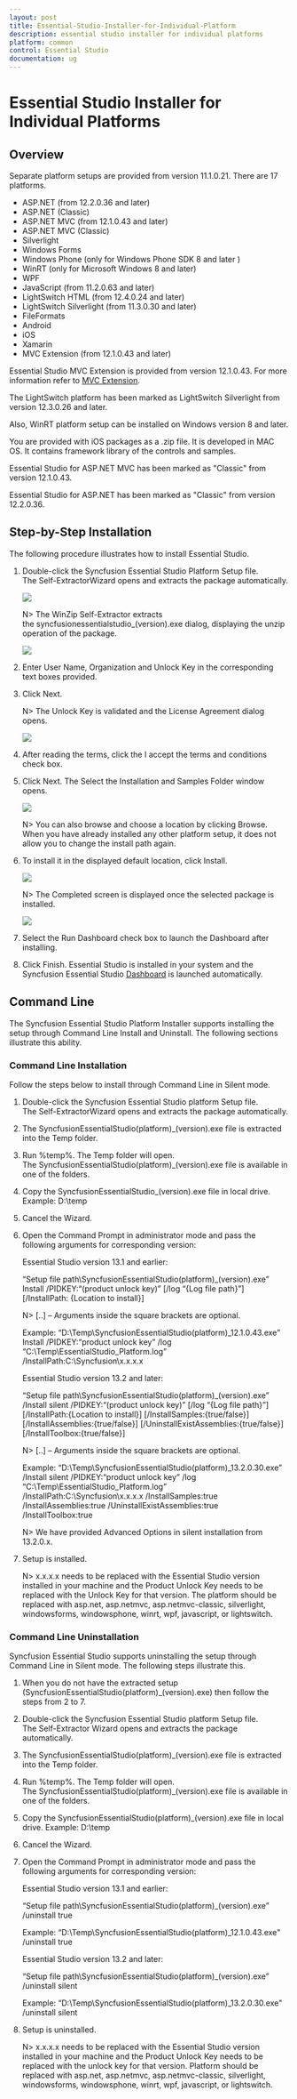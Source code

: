 ```yaml
---
layout: post
title: Essential-Studio-Installer-for-Individual-Platform
description: essential studio installer for individual platforms
platform: common
control: Essential Studio
documentation: ug
---
```


# Essential Studio Installer for Individual Platforms

## Overview

Separate platform setups are provided from version 11.1.0.21. There are 17 platforms.

* ASP.NET (from 12.2.0.36 and later)
* ASP.NET (Classic)
* ASP.NET MVC (from 12.1.0.43 and later)
* ASP.NET MVC (Classic) 
* Silverlight
* Windows Forms
* Windows Phone (only for Windows Phone SDK 8 and later )
* WinRT (only for Microsoft Windows 8 and later)
* WPF
* JavaScript (from 11.2.0.63 and later)
* LightSwitch HTML (from 12.4.0.24 and later)
* LightSwitch Silverlight (from 11.3.0.30 and later)
* FileFormats
* Android
* iOS
* Xamarin
* MVC Extension (from 12.1.0.43 and later)

Essential Studio MVC Extension is provided from version 12.1.0.43. For more information refer to [MVC Extension](http://www.syncfusion.com/kb/2350).

The LightSwitch platform has been marked as LightSwitch Silverlight from version 12.3.0.26 and later.

Also, WinRT platform setup can be installed on Windows version 8 and later.

You are provided with iOS packages as a .zip file. It is developed in MAC OS. It contains framework library of the controls and samples.

Essential Studio for ASP.NET MVC has been marked as "Classic" from version 12.1.0.43.

Essential Studio for ASP.NET has been marked as "Classic" from version 12.2.0.36.

## Step-by-Step Installation

The following procedure illustrates how to install Essential Studio. 

1. Double-click the Syncfusion Essential Studio Platform Setup file. The Self-ExtractorWizard opens and extracts the package automatically.

   ![](Step-by-Step-Installation_images/Step-by-Step-Installation_img1.png)


    N> The WinZip Self-Extractor extracts the syncfusionessentialstudio_(version).exe dialog, displaying the unzip operation of the package.

   ![](Step-by-Step-Installation_images/Step-by-Step-Installation_img3.png)


2. Enter User Name, Organization and Unlock Key in the corresponding text boxes provided.

3. Click Next.

    N> The Unlock Key is validated and the License Agreement dialog opens.

   ![](Step-by-Step-Installation_images/Step-by-Step-Installation_img5.png)

4. After reading the terms, click the I accept the terms and conditions check box.

5. Click Next. The Select the Installation and Samples Folder window opens.

   ![](Step-by-Step-Installation_images/Step-by-Step-Installation_img6.png)
   
    N> You can also browse and choose a location by clicking Browse. When you have already installed any other platform setup, it does not allow you to change the install path again.

6. To install it in the displayed default location, click Install.

   ![](Step-by-Step-Installation_images/Step-by-Step-Installation_img8.png)


    N> The Completed screen is displayed once the selected package is installed.

   ![](Step-by-Step-Installation_images/Step-by-Step-Installation_img10.png)

7. Select the Run Dashboard check box to launch the Dashboard after installing.

8. Click Finish. Essential Studio is installed in your system and the Syncfusion Essential Studio [Dashboard](http://docs.syncfusion.com/common/essential-studio/utilities#dashboard ) is launched automatically.

## Command Line 

The Syncfusion Essential Studio Platform Installer supports installing the setup through Command Line Install and Uninstall. The following sections illustrate this ability. 

### Command Line Installation

Follow the steps below to install through Command Line in Silent mode.

1. Double-click the Syncfusion Essential Studio platform Setup file. The Self-ExtractorWizard opens and extracts the package automatically.
2. The SyncfusionEssentialStudio(platform)_(version).exe file is extracted into the Temp folder.
3. Run %temp%. The Temp folder will open. The SyncfusionEssentialStudio(platform)_(version).exe file is available in one of the folders.
4. Copy the SyncfusionEssentialStudio_(version).exe file in local drive. Example: D:\temp
5. Cancel the Wizard.
6. Open the Command Prompt in administrator mode and pass the following arguments for corresponding version:

   Essential Studio version 13.1 and earlier:

   “Setup file path\SyncfusionEssentialStudio(platform)_(version).exe” Install /PIDKEY:“(product unlock key)” [/log “{Log file path}”] [/InstallPath: {Location to install}] 

   N> [..] – Arguments inside the square brackets are optional.



   Example: “D:\Temp\SyncfusionEssentialStudio(platform)_12.1.0.43.exe” Install /PIDKEY:“product unlock key” /log “C:\Temp\EssentialStudio_Platform.log” /InstallPath:C:\Syncfusion\x.x.x.x 



   Essential Studio version 13.2 and later:



   “Setup file path\SyncfusionEssentialStudio(platform)_(version).exe” /Install silent /PIDKEY:“(product unlock key)” [/log “{Log file path}”] [/InstallPath:{Location to install}] [/InstallSamples:{true/false}] [/InstallAssemblies:{true/false}] [/UninstallExistAssemblies:{true/false}] [/InstallToolbox:{true/false}]


    N> [..] – Arguments inside the square brackets are optional.



   Example: “D:\Temp\SyncfusionEssentialStudio(platform)_13.2.0.30.exe” /Install silent /PIDKEY:“product unlock key” /log “C:\Temp\EssentialStudio_Platform.log” /InstallPath:C:\Syncfusion\x.x.x.x /InstallSamples:true /InstallAssemblies:true /UninstallExistAssemblies:true /InstallToolbox:true


   N> We have provided Advanced Options in silent installation from 13.2.0.x.



7. Setup is installed.

   N> x.x.x.x needs to be replaced with the Essential Studio version installed in your machine and the Product Unlock Key needs to be replaced with the Unlock Key for that version. The platform should be replaced with asp.net, asp.netmvc, asp.netmvc-classic, silverlight, windowsforms, windowsphone, winrt, wpf, javascript, or lightswitch.
   

### Command Line Uninstallation

Syncfusion Essential Studio supports uninstalling the setup through Command Line in Silent mode. The following steps illustrate this. 

1. When you do not have the extracted setup (SyncfusionEssentialStudio(platform)_(version).exe) then follow the steps from 2 to 7.
2. Double-click the Syncfusion Essential Studio platform Setup file. The Self-Extractor Wizard opens and extracts the package automatically.
3. The SyncfusionEssentialStudio(platform)_(version).exe file is extracted into the Temp folder.
4. Run %temp%. The Temp folder will open. The SyncfusionEssentialStudio(platform)_(version).exe file is available in one of the folders.
5. Copy the SyncfusionEssentialStudio(platform)_(version).exe file in local drive. Example: D:\temp
6. Cancel the Wizard.
7. Open the Command Prompt in administrator mode and pass the following arguments for corresponding version: 

   Essential Studio version 13.1 and earlier:

   “Setup file path\SyncfusionEssentialStudio(platform)_(version).exe” /uninstall true 

   Example: “D:\Temp\SyncfusionEssentialStudio(platform)_12.1.0.43.exe" /uninstall true
    
   Essential Studio version 13.2 and later:

   “Setup file path\SyncfusionEssentialStudio(platform)_(version).exe” /uninstall silent 

   Example: “D:\Temp\SyncfusionEssentialStudio(platform)_13.2.0.30.exe" /uninstall silent

8. Setup is uninstalled.

    N> x.x.x.x needs to be replaced with the Essential Studio version installed in your machine and the Product Unlock Key needs to be replaced with the unlock key for that version. Platform should be replaced with asp.net, asp.netmvc, asp.netmvc-classic, silverlight, windowsforms, windowsphone, winrt, wpf, javascript, or lightswitch.
